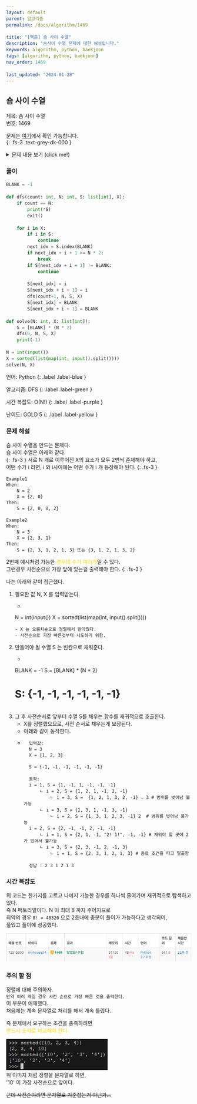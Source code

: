 ```yaml
---
layout: default
parent: 알고리즘
permalink: /docs/algorithm/1469

title: "[백준] 숌 사이 수열"
description: "숌사이 수열 문제에 대한 해설입니다."
keywords: algorithm, python, baekjoon
tags: [algorithm, python, baekjoon]
nav_order: 1469

last_updated: "2024-01-28"
---
```


## 숌 사이 수열

제목: 숌 사이 수열  
번호: 1469  

문제는 [여기](https://www.acmicpc.net/problem/1469)에서 확인 가능합니다.  
{: .fs-3 .text-grey-dk-000 }

<details markdown="block">
<summary>문제 내용 보기 (click me!)</summary>
### 문제

숌은 N개의 다른 숫자로 구성된 집합 X를 만들었습니다. 이제 길이가 2N인 숌 사이 수열 (S)을 만들려고 합니다.

**숌 사이 수열의 정의:**
1. X에 있는 모든 숫자는 숌 사이 수열 S에 정확히 두 번씩 나타나야 합니다.
2. X에 있는 숫자 i에 대해, S에서 i가 두 번 나타나는 사이에는 정확히 i개의 숫자가 있어야 합니다.

**예시:**  
집합 X가 {1, 2, 3}일 때, 가능한 숌 사이 수열은 {2, 3, 1, 2, 1, 3}입니다. 이 수열은 위 정의를 모두 만족합니다.

**문제:**  
집합 X가 주어졌을 때, 가능한 숌 사이 수열 S를 하나 출력하십시오.

## 입력

- 첫 번째 줄에는 집합 X의 크기 N이 주어집니다.
- 두 번째 줄에는 X에 속하는 수가 공백으로 구분되어 주어집니다.
- N의 크기는 8 이하의 자연수입니다.
- X의 원소는 0 이상 16 이하의 정수입니다.

## 출력

- 가능한 숌 사이 수열을 공백으로 구분하여 출력합니다.
- 여러 개의 가능한 수열이 있는 경우, 사전 순으로 가장 빠른 수열을 출력합니다.
- 가능한 수열이 없는 경우 -1을 출력합니다.

## 예제

**입력 1**
```
3
1 2 3
```

**출력 1**
```
2 3 1 2 1 3
```

**입력 2**
```
1
0
```

**출력 2**
```
0 0
```

**입력 3**
```
4
1 2 3 4
```

**출력 3**
```
2 3 4 2 1 3 1 4
```

**입력 4**
```
5
1 2 3 4 5
```

**출력 4**
```
-1
```

**입력 5**
```
2
2 0
```

**출력 5**
```
2 0 0 2
```

**입력 6**
```
8
0 4 13 12 8 5 2 14
```

**출력 6**
```
-1
```
---

</details>

### 풀이
<div class="code-example" markdown="1">

```python
BLANK = -1

def dfs(count: int, N: int, S: list[int], X):
    if count == N:
        print(*S)
        exit()
    
    for i in X:
        if i in S:
            continue
        next_idx = S.index(BLANK)
        if next_idx + i + 1 >= N * 2:
            break
        if S[next_idx + i + 1] != BLANK:
            continue

        S[next_idx] = i
        S[next_idx + i + 1] = i
        dfs(count+1, N, S, X)
        S[next_idx] = BLANK
        S[next_idx + i + 1] = BLANK

def solve(N: int, X: list[int]):
    S = [BLANK] * (N * 2)
    dfs(0, N, S, X)
    print(-1)

N = int(input())
X = sorted(list(map(int, input().split())))
solve(N, X)
```
언어: Python
{: .label .label-blue }

알고리즘: DFS
{: .label .label-green }

시간 복잡도: O(N!)
{: .label .label-purple }

난이도: GOLD 5
{: .label .label-yellow }
</div>

### 문제 해설
숌 사이 수열을 만드는 문제다.  
숌 사이 수열은 아래와 같다.  
{: .fs-3 }
서로 N 개로 이루어진 X의 요소가 모두 2번씩 존재해야 하고,  
어떤 수가 i 라면, i 와 i사이에는 어떤 수가 i 개 등장해야 된다.
{: .fs-3 }
```
Example1
When: 
    N = 2
    X = {2, 0}
Then:
    S = {2, 0, 0, 2}

Example2
When: 
    N = 3
    X = {2, 3, 1}
Then:
    S = {2, 3, 1, 2, 1, 3} 또는 {3, 1, 2, 1, 3, 2}
```
2번째 예시처럼 가능한 <span style="color: #ffd700;">경우의 수가 여러개</span>일 수 있다.  
그런경우 사전순으로 가장 앞에 있는걸 출력해야 한다.
{: .fs-3 }

나는 아래와 같이 접근했다.
1. 필요한 값 N, X 를 입력받는다.
    - ```python
    N = int(input())
    X = sorted(list(map(int, input().split())))
    ```
    - X 는 오름차순으로 정렬해서 받아줬다.
    - 사전순으로 가장 빠른것부터 시도하기 위함.
2. 만들어야 될 수열 S 는 빈칸으로 채워준다.
    - ```python 
    BLANK = -1
    S = [BLANK] * (N * 2)
    # S: {-1, -1, -1, -1, -1, -1}
    ```
3. 그 후 사전순서로 앞부터 수열 S를 채우는 함수를 재귀적으로 호출한다.
    - X를 정렬했으므로, 사전 순서로 채우는게 보장된다.
    - 아래와 같이 동작한다.
    - ```shell
        입력값: 
        N = 3
        X = {1, 2, 3}

        S = {-1, -1, -1, -1, -1, -1}
        
        동작:
        i = 1, S = {1, -1, 1, -1, -1, -1}
            ㄴ i = 2, S = {1, 2, 1, -1, 2, -1}
                ㄴ i = 3, S =  {1, 2, 1, 3, 2, -1} . 3 # 범위를 벗어남 불가능
            ㄴ i = 3, S = {1, 3, 1, -1, 3, -1}
                ㄴ i = 2, S = {1, 3, 1, 2, 3, -1} 2  # 범위를 벗어남 불가능
        i = 2, S = {2, -1, -1, 2, -1, -1}
            ㄴ i = 1, S = {2, 1, -1, "2! 1!", -1, -1} # 채워야 할 곳에 2 가 있어서 불가능
            ㄴ i = 3, S = {2, 3, -1, 2, -1, 3}
                ㄴ i = 1, S = {2, 3, 1, 2, 1, 3} # 종료 조건을 타고 탈출함

        정답 : 2 3 1 2 1 3
        ```

### 시간 복잡도
위 코드는 한가지를 고르고 나머지 가능한 경우를 하나씩 줄여가며 재귀적으로 탐색하고 있다.  
즉 N 팩토리얼이다. N 이 최대 8 까지 주어지므로  
최악의 경우 `8! = 40320` 으로 2초내에 충분이 풀이가 가능하다고 생각되어,  
풀었고 풀이에 성공했다.

![capture](/assets/images/1469.png)

### 주의 할 점
정렬에 대해 주의하자.  
`만약 여러 개일 경우 사전 순으로 가장 빠른 것을 출력한다.`  
이 부분이 애매했다.  
처음에는 계속 문자열로 처리를 해서 계속 틀렸다.  

즉 문제에서 요구하는 조건을 충족하려면  
<span style="color: #ffd700;">반드시 숫자로 비교해야 한다.</span>

![capture](/assets/images/1469_1.png)  
위 이미지 처럼 정렬을 문자열로 하면,  
'10' 이 가장 사전순으로 앞이다.

~~근데 사전순이라면 문자열로 기준잡는거 아닌가...~~
